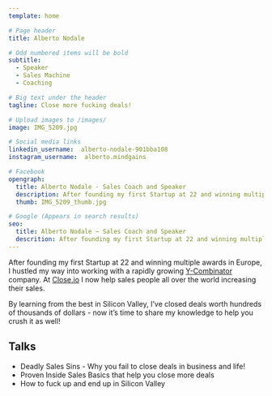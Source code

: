 ```yaml
---
template: home

# Page header
title: Alberto Nodale

# Odd numbered items will be bold
subtitle:
  - Speaker
  - Sales Machine
  - Coaching

# Big text under the header
tagline: Close more fucking deals!

# Upload images to /images/
image: IMG_5209.jpg

# Social media links
linkedin_username:  alberto-nodale-901bba108
instagram_username:  alberto.mindgains

# Facebook
opengraph:
  title: Alberto Nodale - Sales Coach and Speaker
  description: After founding my first Startup at 22 and winning multiple awards in Europe, I hustled my way into a rapidly growing Y-Combinator company. Now it’s time to share my knowledge to help you crush it as well!
  thumb: IMG_5209_thumb.jpg

# Google (Appears in search results)
seo:
  title: Alberto Nodale — Sales Coach and Speaker
  descrition: After founding my first Startup at 22 and winning multiple awards in Europe, I hustled my way into a rapidly growing Y-Combinator company. Now it’s time to share my knowledge to help you crush it as well!
---
```


After founding my first Startup at 22 and winning multiple awards in Europe, I hustled my way into working with a rapidly growing [Y-Combinator](https://www.ycombinator.com/) company. At [Close.io](http://close.io) I now help sales people all over the world increasing their sales.

By learning from the best in Silicon Valley, I’ve closed deals worth hundreds of thousands of dollars - now it’s time to share my knowledge to help you crush it as well!

## Talks

- Deadly Sales Sins - Why you fail to close deals in business and life!
- Proven Inside Sales Basics that help you close more deals
- How to fuck up and end up in Silicon Valley
